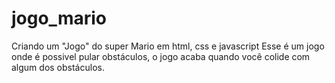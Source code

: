 # jogo_mario

Criando um  "Jogo"  do super Mario em html, css e javascript
Esse é um jogo onde é possivel pular obstáculos, o jogo acaba quando você colide com algum dos obstáculos. 


